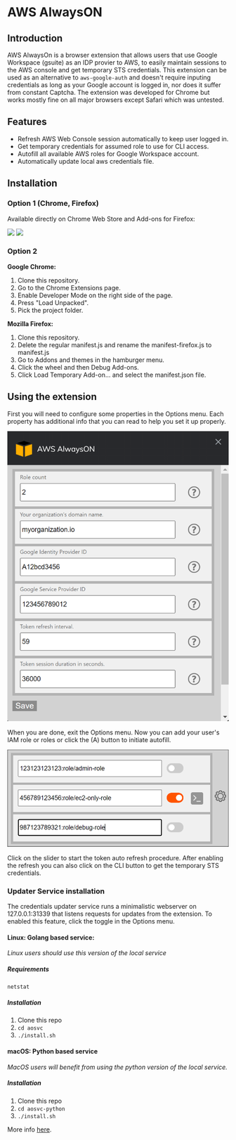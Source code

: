 # AWS AlwaysON

## Introduction
AWS AlwaysOn is a browser extension that allows users that use Google Workspace (gsuite) as an IDP provier to AWS, to easily maintain sessions to the AWS console and get temporary STS credentials.
This extension can be used as an alternative to `aws-google-auth` and doesn't require inputing credentials as long as your Google account is logged in, nor does it suffer from constant Captcha.
The extension was developed for Chrome but works mostly fine on all major browsers except Safari which was untested.

## Features
- Refresh AWS Web Console session automatically to keep user logged in.
- Get temporary credentials for assumed role to use for CLI access.
- Autofill all available AWS roles for Google Workspace account.
- Automatically update local aws credentials file.

## Installation

### Option 1 (Chrome, Firefox)
Available directly on Chrome Web Store and Add-ons for Firefox:

<a href="https://chrome.google.com/webstore/detail/aws-alwayson/lfplgkokagjgodoeojaodphmjdhlpega" target="_blank" rel="noopener noreferrer"><img src="https://raw.githubusercontent.com/ilyatbn/aws_alwayson/master/img/chrome.png" width="48" /></a>
<a href="https://addons.mozilla.org/en-US/firefox/addon/aws-roles-via-google-sso/" target="_blank" rel="noopener noreferrer"><img src="https://addons.mozilla.org/en-US/firefox/addon/aws-roles-via-google-sso/master/img/ff.png" width="48" /></a>


### Option 2
 **Google Chrome:**
1. Clone this repository.
2. Go to the Chrome Extensions page.
3. Enable Developer Mode on the right side of the page.
4. Press "Load Unpacked".
5. Pick the project folder.

**Mozilla Firefox:**
1. Clone this repository.
1. Delete the regular manifest.js and rename the manifest-firefox.js to manifest.js
2. Go to Addons and themes in the hamburger menu.
3. Click the wheel and then Debug Add-ons.
4. Click Load Temporary Add-on... and select the manifest.json file.

## Using the extension
First you will need to configure some properties in the Options menu. Each property has additional info that you can read to help you set it up properly.

![Options](img/opts.png)

When you are done, exit the Options menu.
Now you can add your user's IAM role or roles or click the (A) button to initiate autofill.

![Main menu](img/main.png)

Click on the slider to start the token auto refresh procedure.
After enabling the refresh you can also click on the CLI button to get the temporary STS credentials.

### Updater Service installation
The credentials updater service runs a minimalistic webserver on 127.0.0.1:31339 that listens requests for updates from the extension.
To enabled this feature, click the toggle in the Options menu.

#### Linux: Golang based service:
*Linux users should use this version of the local service*

##### Requirements
```
netstat
```

##### Installation
1. Clone this repo
2. `cd aosvc`
3. `./install.sh`

#### macOS: Python based service
*MacOS users will benefit from using the python version of the local service.*

##### Installation
1. Clone this repo
2. `cd aosvc-python`
3. `./install.sh`

More info [here](/aosvc-python/README.md).
